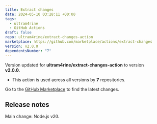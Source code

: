 ```yaml
---
title: Extract changes
date: 2024-05-10 03:28:11 +00:00
tags:
  - ultram4rine
  - GitHub Actions
draft: false
repo: ultram4rine/extract-changes-action
marketplace: https://github.com/marketplace/actions/extract-changes
version: v2.0.0
dependentsNumber: "7"
---
```



Version updated for **ultram4rine/extract-changes-action** to version **v2.0.0**.
- This action is used across all versions by **7** repositories.

Go to the [GitHub Marketplace](https://github.com/marketplace/actions/extract-changes) to find the latest changes.

## Release notes

Main change: Node.js v20.
